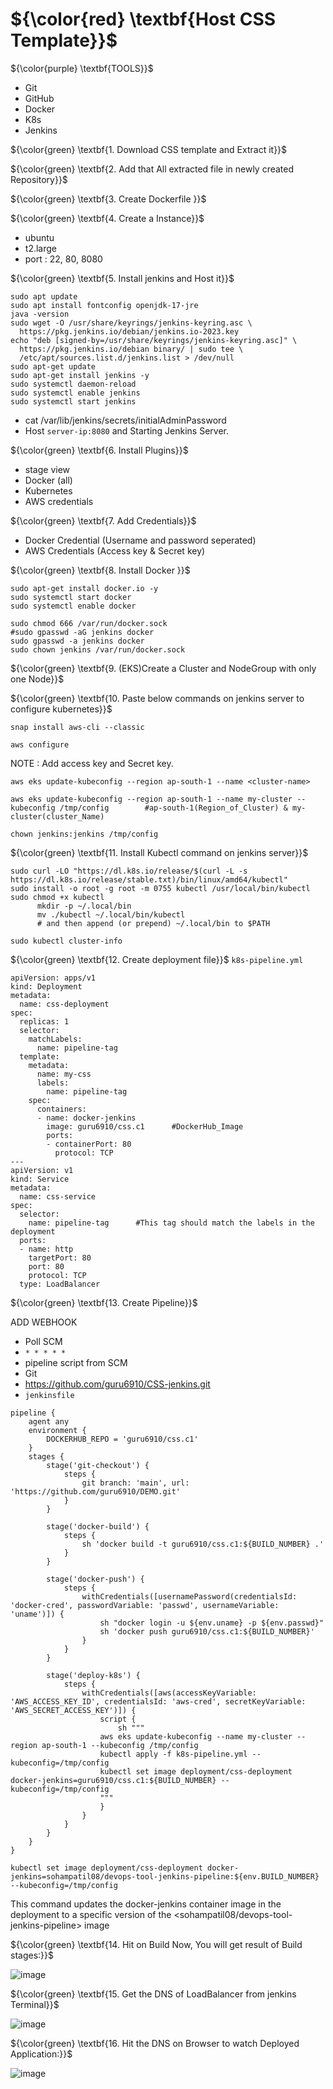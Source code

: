 # ${\color{red} \textbf{Host CSS Template}}$

${\color{purple} \textbf{TOOLS}}$

- Git
- GitHub
- Docker
- K8s
- Jenkins

${\color{green} \textbf{1. Download CSS template and Extract it}}$

${\color{green} \textbf{2. Add that All extracted file in newly created Repository}}$

${\color{green} \textbf{3. Create Dockerfile }}$

${\color{green} \textbf{4. Create a Instance}}$
- ubuntu
- t2.large
- port : 22, 80, 8080 

${\color{green} \textbf{5. Install jenkins and Host it}}$
````
sudo apt update
sudo apt install fontconfig openjdk-17-jre
java -version
sudo wget -O /usr/share/keyrings/jenkins-keyring.asc \
  https://pkg.jenkins.io/debian/jenkins.io-2023.key
echo "deb [signed-by=/usr/share/keyrings/jenkins-keyring.asc]" \
  https://pkg.jenkins.io/debian binary/ | sudo tee \
  /etc/apt/sources.list.d/jenkins.list > /dev/null
sudo apt-get update
sudo apt-get install jenkins -y
sudo systemctl daemon-reload
sudo systemctl enable jenkins
sudo systemctl start jenkins
````
- cat /var/lib/jenkins/secrets/initialAdminPassword
- Host `server-ip:8080` and Starting Jenkins Server.

  
${\color{green} \textbf{6. Install Plugins}}$
- stage view
- Docker (all)
- Kubernetes
- AWS credentials

${\color{green} \textbf{7. Add Credentials}}$
- Docker Credential (Username and password seperated)
- AWS Credentials (Access key & Secret key)


${\color{green} \textbf{8. Install Docker }}$
````
sudo apt-get install docker.io -y
sudo systemctl start docker
sudo systemctl enable docker
````
````
sudo chmod 666 /var/run/docker.sock
#sudo gpasswd -aG jenkins docker
sudo gpasswd -a jenkins docker
sudo chown jenkins /var/run/docker.sock
````

${\color{green} \textbf{9. (EKS)Create a Cluster and NodeGroup with only one Node}}$

${\color{green} \textbf{10. Paste below commands on jenkins server to configure kubernetes}}$
````
snap install aws-cli --classic
````
````
aws configure
````
NOTE : Add access key and Secret key.
````
aws eks update-kubeconfig --region ap-south-1 --name <cluster-name>
````
````
aws eks update-kubeconfig --region ap-south-1 --name my-cluster --kubeconfig /tmp/config        #ap-south-1(Region_of_Cluster) & my-cluster(cluster_Name)
````
````
chown jenkins:jenkins /tmp/config
````

${\color{green} \textbf{11. Install Kubectl command on jenkins server}}$
````
sudo curl -LO "https://dl.k8s.io/release/$(curl -L -s https://dl.k8s.io/release/stable.txt)/bin/linux/amd64/kubectl"
sudo install -o root -g root -m 0755 kubectl /usr/local/bin/kubectl
sudo chmod +x kubectl
      mkdir -p ~/.local/bin
      mv ./kubectl ~/.local/bin/kubectl
      # and then append (or prepend) ~/.local/bin to $PATH
````
````
sudo kubectl cluster-info
````
${\color{green} \textbf{12. Create deployment file}}$
`k8s-pipeline.yml`  
````
apiVersion: apps/v1
kind: Deployment
metadata:
  name: css-deployment
spec:
  replicas: 1
  selector:
    matchLabels:
      name: pipeline-tag
  template:
    metadata:
      name: my-css
      labels:
        name: pipeline-tag
    spec: 
      containers:
      - name: docker-jenkins
        image: guru6910/css.c1      #DockerHub_Image
        ports:
        - containerPort: 80
          protocol: TCP
---
apiVersion: v1
kind: Service
metadata:
  name: css-service
spec:
  selector:
    name: pipeline-tag      #This tag should match the labels in the deployment
  ports:
  - name: http
    targetPort: 80
    port: 80
    protocol: TCP
  type: LoadBalancer
````

${\color{green} \textbf{13. Create Pipeline}}$

ADD WEBHOOK
- Poll SCM
- `* * * * *`
- pipeline script from SCM
- Git
- https://github.com/guru6910/CSS-jenkins.git
- `jenkinsfile`
````
pipeline {   
    agent any
    environment {
        DOCKERHUB_REPO = 'guru6910/css.c1'
    }
    stages {
        stage('git-checkout') {
            steps {
                git branch: 'main', url: 'https://github.com/guru6910/DEMO.git'
            }
        }
        
        stage('docker-build') {
            steps {
                sh 'docker build -t guru6910/css.c1:${BUILD_NUMBER} .'
            }
        }
        
        stage('docker-push') {
            steps {
                withCredentials([usernamePassword(credentialsId: 'docker-cred', passwordVariable: 'passwd', usernameVariable: 'uname')]) {
                    sh "docker login -u ${env.uname} -p ${env.passwd}"
                    sh 'docker push guru6910/css.c1:${BUILD_NUMBER}'
                }
            }
        }
        
        stage('deploy-k8s') {
            steps {
                withCredentials([aws(accessKeyVariable: 'AWS_ACCESS_KEY_ID', credentialsId: 'aws-cred', secretKeyVariable: 'AWS_SECRET_ACCESS_KEY')]) {
                    script {
                        sh """
                    aws eks update-kubeconfig --name my-cluster --region ap-south-1 --kubeconfig /tmp/config
                    kubectl apply -f k8s-pipeline.yml --kubeconfig=/tmp/config
                    kubectl set image deployment/css-deployment docker-jenkins=guru6910/css.c1:${BUILD_NUMBER} --kubeconfig=/tmp/config
                    """
                    }
                }
            }
        }
    }
}
````
````
kubectl set image deployment/css-deployment docker-jenkins=sohampatil08/devops-tool-jenkins-pipeline:${env.BUILD_NUMBER} --kubeconfig=/tmp/config
````
This command updates the docker-jenkins container image in the deployment to a specific version of the <sohampatil08/devops-tool-jenkins-pipeline> image

${\color{green} \textbf{14. Hit on Build Now, You will get result of Build stages:}}$

![image](https://github.com/user-attachments/assets/7beecc0b-3d08-4d0c-90f8-02c1f635a1e0)


${\color{green} \textbf{15. Get the DNS of LoadBalancer from jenkins Terminal}}$

![image](https://github.com/user-attachments/assets/b0eab705-3704-4c3a-8e1b-6648b68ba0b3)

${\color{green} \textbf{16. Hit the DNS on Browser to watch Deployed Application:}}$

![image](https://github.com/user-attachments/assets/c7a385e3-c8b6-4ec8-9727-a048ad1df3fc)
